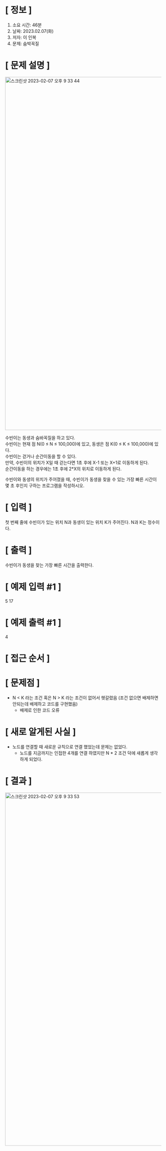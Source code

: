 # **[ 정보 ]**
1. 소요 시간: 46분
2. 날짜: 2023.02.07(화)
3. 저자: 이 인복
4. 문제: 숨박꼭질

# **[ 문제 설명 ]**

<img width="1137" alt="스크린샷 2023-02-07 오후 9 33 44" src="https://user-images.githubusercontent.com/59809278/217248085-55717243-1d98-4cd7-9689-11e3f1c30280.png">

수빈이는 동생과 숨바꼭질을 하고 있다.  
수빈이는 현재 점 N(0 ≤ N ≤ 100,000)에 있고, 동생은 점 K(0 ≤ K ≤ 100,000)에 있다.  
수빈이는 걷거나 순간이동을 할 수 있다.  
만약, 수빈이의 위치가 X일 때 걷는다면 1초 후에 X-1 또는 X+1로 이동하게 된다.  
순간이동을 하는 경우에는 1초 후에 2*X의 위치로  이동하게 된다.  

수빈이와 동생의 위치가 주어졌을 때, 수빈이가 동생을 찾을 수 있는 가장 빠른 시간이 몇 초 후인지 구하는 프로그램을 작성하시오.

# **[ 입력 ]**
첫 번째 줄에 수빈이가 있는 위치 N과 동생이 있는 위치 K가 주어진다. N과 K는 정수이다.

# **[ 출력 ]**
수빈이가 동생을 찾는 가장 빠른 시간을 출력한다.

# **[ 예제 입력 #1 ]**
5 17

# **[ 예제 출력 #1 ]**
4

# **[ 접근 순서 ]**

# **[ 문제점 ]**
- N < K 라는 조건 혹은 N > K 라는 조건이 없어서 헷갈렸음 (조건 없으면 배제하면 안되는데 배제하고 코드를 구현했음)
  - 배제로 인한 코드 오류

# **[ 새로 알게된 사실 ]**
- 노드를 연결할 때 새로운 규칙으로 연결 했었는데 문제는 없었다.
  - 노드를 지금까지는 인접한 4개를 연결 하였지만 N * 2 조건 덕에 새롭게 생각하게 되었다.

# **[ 결과 ]**
<img width="1137" alt="스크린샷 2023-02-07 오후 9 33 53" src="https://user-images.githubusercontent.com/59809278/217248106-8043159c-fef2-49d8-9489-3d5b094e795f.png">

